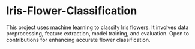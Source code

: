 # Iris-Flower-Classification

This project uses machine learning to classify Iris flowers. It involves data preprocessing, feature extraction, model training, and evaluation. Open to contributions for enhancing accurate flower classification.
